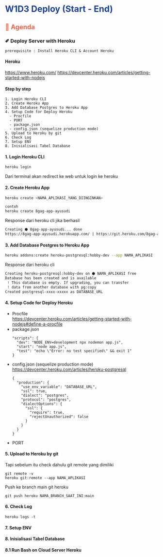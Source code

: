 <h1 style="color:#1c42a0"> W1D3 Deploy (Start - End) </h1>

<h2 style="color:tomato">🦊 Agenda</h2>

### ✐ Deploy Server with Heroku
```
prerequisite : Install Heroku CLI & Account Heroku
```
#### Heroku 
https://www.heroku.com/
https://devcenter.heroku.com/articles/getting-started-with-nodejs

#### Step by step
```
1. Login Heroku CLI
2. Create Heroku App
3. Add Database Postgres to Heroku App 
4. Setup Code for Deploy Heroku 
  - Procfile 
  - PORT 
  - package.json
  - config.json (sequelize production mode)
5. Upload to Heroku by git 
6. Check Log
7. Setup ENV 
8. Inisialisasi Tabel Database
```

#### 1. Login Heroku CLI
```bash
heroku login
```  
Dari terminal akan redirect ke web untuk login ke heroku

#### 2. Create Heroku App
```bash
heroku create <NAMA_APLIKASI_YANG_DIINGINKAN> 

contoh 
heroku create 8gag-app-ayusudi
```
Response dari heroku cli jika berhasil 
```bash
Creating ⬢ 8gag-app-ayusudi... done
https://8gag-app-ayusudi.herokuapp.com/ | https://git.heroku.com/8gag-app-ayusudi.git
```

#### 3. Add Database Postgres to Heroku App 
```bash
heroku addons:create heroku-postgresql:hobby-dev --app NAMA_APLIKASI
```
Response dari heroku cli
```bash
Creating heroku-postgresql:hobby-dev on ⬢ NAMA_APLIKASI free
Database has been created and is available
 ! This database is empty. If upgrading, you can transfer
 ! data from another database with pg:copy
Created postgresql-xxxx-xxxxx as DATABASE_URL
```
#### 4. Setup Code for Deploy Heroku 
- Procfile  
  https://devcenter.heroku.com/articles/getting-started-with-nodejs#define-a-procfile
- package.json
  ```
  "scripts": {
    "dev": "NODE_ENV=development npx nodemon app.js",
    "start": "node app.js",
    "test": "echo \"Error: no test specified\" && exit 1"
  }
  ```
- config.json (sequelize production mode)
  https://devcenter.heroku.com/articles/heroku-postgresql
  ```
  {
    "production": {
      "use_env_variable": "DATABASE_URL",
      "ssl": true,
      "dialect": "postgres",
      "protocol": "postgres",
      "dialectOptions": {
        "ssl": {
          "require": true,
          "rejectUnauthorized": false
        }
      }
    }
  }
  ```
- PORT

#### 5. Upload to Heroku by git 
Tapi sebelum itu check dahulu git remote yang dimiliki

```
git remote -v
heroku git:remote --app NAMA_APLIKASI
```

Push ke branch main git heroku
```
git push heroku NAMA_BRANCH_SAAT_INI:main
```


#### 6. Check Log

```
heroku logs -t
```

#### 7. Setup ENV 

#### 8. Inisialisasi Tabel Database
#### 8.1 Run Bash on Cloud Server Heroku
